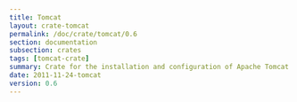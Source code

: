 ```yaml
---
title: Tomcat
layout: crate-tomcat
permalink: /doc/crate/tomcat/0.6
section: documentation
subsection: crates
tags: [tomcat-crate]
summary: Crate for the installation and configuration of Apache Tomcat
date: 2011-11-24-tomcat
version: 0.6
---
```

